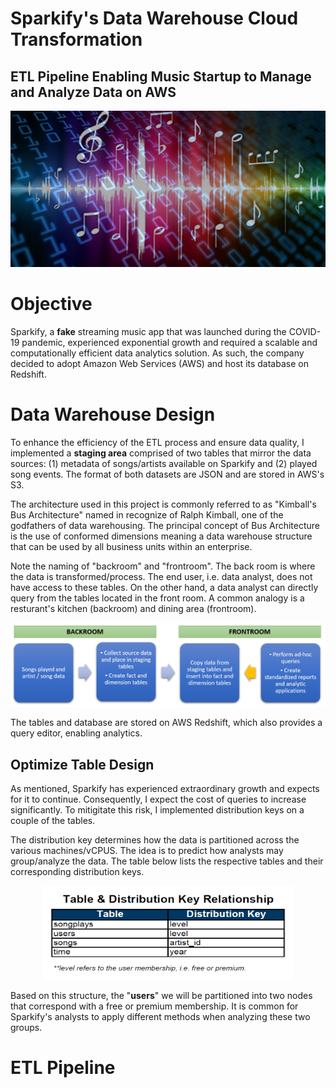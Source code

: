 # Sparkify's Data Warehouse Cloud Transformation
## ETL Pipeline Enabling Music Startup to Manage and Analyze Data on AWS

<img src="https://github.com/Morgan-Sell/song-app-data-warehouse/blob/main/img/music_data.png" width="800" height="250">

# Objective
Sparkify, a **fake** streaming music app that was launched during the COVID-19 pandemic, experienced exponential growth and required a scalable and computationally efficient data analytics solution. As such, the company decided to adopt Amazon Web Services (AWS) and host its database on Redshift.

# Data Warehouse Design
To enhance the efficiency of the ETL process and ensure data quality, I implemented a **staging area** comprised of two tables that mirror the data sources: (1) metadata of songs/artists available on Sparkify and (2) played song events. The format of both datasets are JSON and are stored in AWS's S3.

The architecture used in this project is commonly referred to as "Kimball's Bus Architecture" named in recognize of Ralph Kimball, one of the godfathers of data warehousing. The principal concept of Bus Architecture is the use of conformed dimensions meaning a data warehouse structure that can be used by all business units within an enterprise.

Note the naming of "backroom" and "frontroom". The back room is where the data is transformed/process. The end user, i.e. data analyst, does not have access to these tables. On the other hand, a data analyst can directly query from the tables located in the front room. A common analogy is a resturant's kitchen (backroom) and dining area (frontroom).

![DWH Design](https://github.com/Morgan-Sell/song-app-data-warehouse/blob/main/img/dwh_design.png)
    
    
The tables and database are stored on AWS Redshift, which also provides a query editor, enabling analytics.

## Optimize Table Design

As mentioned, Sparkify has experienced extraordinary growth and expects for it to continue. Consequently, I expect the cost of queries to increase significantly. To mitigitate this risk, I implemented distribution keys on a couple of the tables.

The distribution key determines how the data is partitioned across the various machines/vCPUS. The idea is to predict how analysts may group/analyze the data. The table below lists the respective tables and their corresponding distribution keys.


<center><img src="https://github.com/Morgan-Sell/song-app-data-warehouse/blob/main/img/table_dist_key.png" width="400" height="150"></center>


Based on this structure, the "**users**" we will be partitioned into two nodes that correspond with a free or premium membership. It is common for Sparkify's analysts to apply different methods when analyzing these two groups.


# ETL Pipeline

